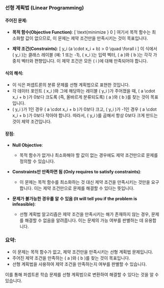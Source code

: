 
### 선형 계획법 (Linear Programming)

#### 주어진 문제:
- **목적 함수(Objective Function)**:
  \[
  \text{minimize } 0
  \]
  여기서 목적 함수는 최소화할 값이 없으므로, 이 문제는 제약 조건만을 만족시키는 것이 목표입니다.

- **제약 조건(Constraints)**:
  \[
  y_i (a \cdot x_i + b) > 0 \quad \forall i
  \]
  이 식에서 \( y_i \)는 클래스 레이블 (예: 1 또는 -1), \( x_i \)는 입력 벡터, \( a \)와 \( b \)는 각각 가중치 벡터와 편향입니다. 이 제약 조건은 모든 \( i \)에 대해 만족되어야 합니다.

#### 식의 해석:
- 이 식은 퍼셉트론의 분류 문제를 선형 계획법으로 표현한 것입니다.
- 각 데이터 포인트 \( x_i \)와 그에 해당하는 레이블 \( y_i \)가 주어졌을 때, \( a \cdot x_i + b \)가 0보다 크도록 (즉, 올바르게 분류되도록) \( a \)와 \( b \)를 찾는 것이 목표입니다.
- \( y_i \)가 1인 경우 \( a \cdot x_i + b \)가 0보다 크고, \( y_i \)가 -1인 경우 \( a \cdot x_i + b \)가 0보다 작아야 합니다. 따라서, \( y_i \)를 곱해서 항상 0보다 크게 만드는 것이 제약 조건입니다.

#### 장점:
- **Null Objective**:
  - 목적 함수가 없거나 최소화해야 할 값이 없는 경우에도 제약 조건만으로 문제를 정의할 수 있습니다.
  
- **Constraints만 만족하면 됨 (Only requires to satisfy constraints)**:
  - 이 문제는 목적 함수를 최소화하는 것 대신 제약 조건을 만족시키는 것만을 요구합니다. 이는 제약 조건만으로 문제를 해결할 수 있다는 뜻입니다.
  
- **문제가 불가능한 경우를 알 수 있음 (It will tell you if the problem is infeasible)**:
  - 선형 계획법 알고리즘은 제약 조건을 만족시키는 해가 존재하지 않는 경우, 문제를 해결할 수 없음을 알려줍니다. 이는 문제의 가능 여부를 판별하는 데 유용합니다.

### 요약:
- 이 문제는 목적 함수가 없고, 제약 조건만을 만족시키는 선형 계획법 문제입니다.
- 주어진 제약 조건을 만족하는 \( a \)와 \( b \)를 찾는 것이 목표입니다.
- 선형 계획법을 사용하여 제약 조건을 만족하는지 여부를 판별할 수 있습니다.

이를 통해 퍼셉트론 학습 문제를 선형 계획법으로 변환하여 해결할 수 있다는 것을 알 수 있습니다.
